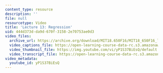 ```yaml
---
content_type: resource
description: ''
file: null
resourcetype: Video
title: 'Lecture 13: Regression'
uid: 444d373d-da9d-670f-3158-2e70753ae0d3
video_files:
  archive_url: https://archive.org/download/MIT18.650F16/MIT18_650F16_lec13_300k.mp4
  video_captions_file: https://open-learning-course-data-rc.s3.amazonaws.com/18-650-statistics-for-applications-fall-2016/538a42b64ee95a13a3f75bbddf772886_yP1S37BiEsQ.vtt
  video_thumbnail_file: https://img.youtube.com/vi/yP1S37BiEsQ/default.jpg
  video_transcript_file: https://open-learning-course-data-rc.s3.amazonaws.com/18-650-statistics-for-applications-fall-2016/43bb441e13e5bae07ecdc0c15b3d7d7f_yP1S37BiEsQ.pdf
video_metadata:
  youtube_id: yP1S37BiEsQ
---
```

